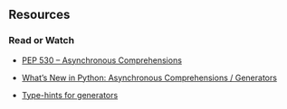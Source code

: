 ## Resources

### Read or Watch 

* <a href ="https://peps.python.org/pep-0530/"> PEP 530 – Asynchronous Comprehensions </a> <br>

* <a href = "https://www.blog.pythonlibrary.org/2017/02/14/whats-new-in-python-asynchronous-comprehensions-generators/"> What’s New in Python: Asynchronous Comprehensions / Generators </a><br>

* <a href = "https://stackoverflow.com/questions/42531143/how-to-type-hint-a-generator-in-python-3"> Type-hints for generators </a>

